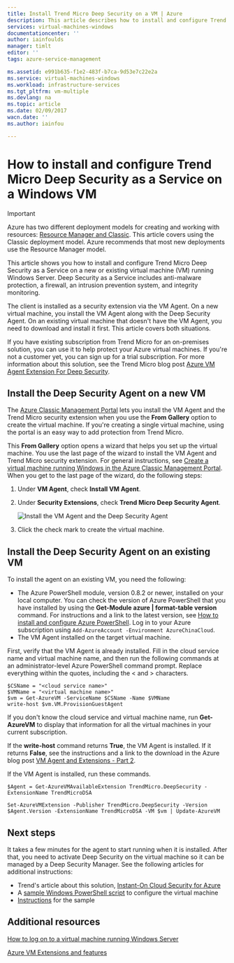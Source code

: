 ```yaml
---
title: Install Trend Micro Deep Security on a VM | Azure
description: This article describes how to install and configure Trend Micro security on a VM created with the Classic deployment model in Azure.
services: virtual-machines-windows
documentationcenter: ''
author: iainfoulds
manager: timlt
editor: ''
tags: azure-service-management

ms.assetid: e991b635-f1e2-483f-b7ca-9d53e7c22e2a
ms.service: virtual-machines-windows
ms.workload: infrastructure-services
ms.tgt_pltfrm: vm-multiple
ms.devlang: na
ms.topic: article
ms.date: 02/09/2017
wacn.date: ''
ms.author: iainfou

---
```

# How to install and configure Trend Micro Deep Security as a Service on a Windows VM
> [!IMPORTANT] 
> Azure has two different deployment models for creating and working with resources: [Resource Manager and Classic](../azure-resource-manager/resource-manager-deployment-model.md). This article covers using the Classic deployment model. Azure recommends that most new deployments use the Resource Manager model.

This article shows you how to install and configure Trend Micro Deep Security as a Service on a new or existing virtual machine (VM) running Windows Server. Deep Security as a Service includes anti-malware protection, a firewall, an intrusion prevention system, and integrity monitoring.

The client is installed as a security extension via the VM Agent. On a new virtual machine, you install the VM Agent along with the Deep Security Agent. On an existing virtual machine that doesn't have the VM Agent, you need to download and install it first. This article covers both situations.

If you have existing subscription from Trend Micro for an on-premises solution, you can use it to help protect your Azure virtual machines. If you're not a customer yet, you can sign up for a trial subscription. For more information about this solution, see the Trend Micro blog post [Azure VM Agent Extension For Deep Security](http://blog.trendmicro.com/microsoft-azure-vm-agent-extension-for-deep-security/).

## Install the Deep Security Agent on a new VM
The [Azure Classic Management Portal](http://manage.windowsazure.cn) lets you install the VM Agent and the Trend Micro security extension when you use the **From Gallery** option to create the virtual machine. If you're creating a single virtual machine, using the portal is an easy way to add protection from Trend Micro.

This **From Gallery** option opens a wizard that helps you set up the virtual machine. You use the last page of the wizard to install the VM Agent and Trend Micro security extension. For general instructions, see [Create a virtual machine running Windows in the Azure Classic Management Portal](virtual-machines-windows-classic-tutorial.md?toc=%2fazure%2fvirtual-machines%2fwindows%2fclassic%2ftoc.json). When you get to the last page of the wizard, do the following steps:

1. Under **VM Agent**, check **Install VM Agent**.
2. Under **Security Extensions**, check **Trend Micro Deep Security Agent**.

    ![Install the VM Agent and the Deep Security Agent](./media/virtual-machines-windows-classic-install-trend/InstallVMAgentandTrend.png)
3. Click the check mark to create the virtual machine.

## Install the Deep Security Agent on an existing VM
To install the agent on an existing VM, you need the following:

* The Azure PowerShell module, version 0.8.2 or newer, installed on your local computer. You can check the version of Azure PowerShell that you have installed by using the **Get-Module azure | format-table version** command. For instructions and a link to the latest version, see [How to install and configure Azure PowerShell](https://docs.microsoft.com/powershell/azureps-cmdlets-docs). Log in to your Azure subscription using `Add-AzureAccount -Environment AzureChinaCloud`.
* The VM Agent installed on the target virtual machine.

First, verify that the VM Agent is already installed. Fill in the cloud service name and virtual machine name, and then run the following commands at an administrator-level Azure PowerShell command prompt. Replace everything within the quotes, including the < and > characters.

    $CSName = "<cloud service name>"
    $VMName = "<virtual machine name>"
    $vm = Get-AzureVM -ServiceName $CSName -Name $VMName
    write-host $vm.VM.ProvisionGuestAgent

If you don't know the cloud service and virtual machine name, run **Get-AzureVM** to display that information for all the virtual machines in your current subscription.

If the **write-host** command returns **True**, the VM Agent is installed. If it returns **False**, see the instructions and a link to the download in the Azure blog post [VM Agent and Extensions - Part 2](https://azure.microsoft.com/zh-cn/blog/vm-agent-and-extensions-part-2/).

If the VM Agent is installed, run these commands.

    $Agent = Get-AzureVMAvailableExtension TrendMicro.DeepSecurity -ExtensionName TrendMicroDSA

    Set-AzureVMExtension -Publisher TrendMicro.DeepSecurity -Version $Agent.Version -ExtensionName TrendMicroDSA -VM $vm | Update-AzureVM

## Next steps
It takes a few minutes for the agent to start running when it is installed. After that, you need to activate Deep Security on the virtual machine so it can be managed by a Deep Security Manager. See the following articles for additional instructions:

* Trend's article about this solution, [Instant-On Cloud Security for Azure](http://www.trendmicro.com/us/business/saas/deep-security-as-a-service/microsoft-azure-security/index.html?cm_mmc=VURL:www.trendmicro.com-_-VURL-_-%2Fazure%2Findex.html-_-1-1#how-it-works)
* A [sample Windows PowerShell script](https://dsahandler.blob.core.windows.net/dsaas/ds-config.ps1) to configure the virtual machine
* [Instructions](https://dsahandler.blob.core.windows.net/dsaas/ds-config-README.txt) for the sample

## Additional resources
[How to log on to a virtual machine running Windows Server]

[Azure VM Extensions and features]

<!--Link references-->
[How to log on to a virtual machine running Windows Server]: virtual-machines-windows-classic-connect-logon.md
[Azure VM Extensions and features]: /azure/virtual-machines/virtual-machines-windows-extensions-features/